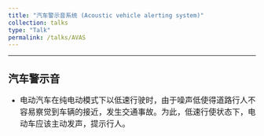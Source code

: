 ```yaml
---
title: "汽车警示音系统 (Acoustic vehicle alerting system)"
collection: talks
type: "Talk"
permalink: /talks/AVAS
---
```


---
## 汽车警示音 
- <font size=3> 电动汽车在纯电动模式下以低速行驶时，由于噪声低使得道路行人不容易察觉到车辆的接近，发生交通事故。为此，低速行使状态下，电动车应该主动发声，提示行人。</font>  

